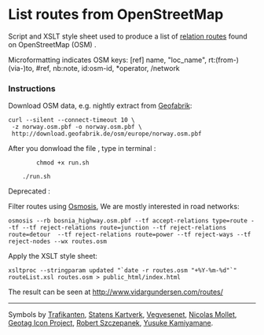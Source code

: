 
# List routes from OpenStreetMap

Script and XSLT style sheet used to produce a list of
[relation routes](http://wiki.openstreetmap.org/wiki/Route)
found on OpenStreetMap (OSM) .

Microformatting indicates OSM keys:
[ref] name, "loc_name", rt:(from-)(via-)to, #ref, nb:note, id:osm-id, *operator, /network


### Instructions

Download OSM data, e.g. nightly extract from
[Geofabrik](http://download.geofabrik.de/osm/):

    curl --silent --connect-timeout 10 \
     -z norway.osm.pbf -o norway.osm.pbf \
     http://download.geofabrik.de/osm/europe/norway.osm.pbf

After you donwload the file , type in terminal :
        
            chmod +x run.sh
        
        ./run.sh
        

Deprecated :

Filter routes using
[Osmosis](http://wiki.openstreetmap.org/wiki/Osmosis),
We are mostly interested in road networks:

    osmosis --rb bosnia_highway.osm.pbf --tf accept-relations type=route --tf --tf reject-relations route=junction --tf reject-relations route=detour  --tf reject-relations route=power --tf reject-ways --tf reject-nodes --wx routes.osm

Apply the XSLT style sheet:

    xsltproc --stringparam updated "`date -r routes.osm "+%Y-%m-%d"`" routeList.xsl routes.osm > public_html/index.html

The result can be seen at <http://www.vidargundersen.com/routes/>


-----

Symbols by
[Trafikanten](http://trafikanten.no/),
[Statens Kartverk](http://www.statkart.no/filestore/Standardisering/docs/symbol.pdf),
[Vegvesenet](http://www.vegvesen.no/Trafikkinformasjon/Lover+og+regler/Trafikkskilt),
[Nicolas Mollet](http://mapicons.nicolasmollet.com/category/markers/),
[Geotag Icon Project](http://www.geotagicons.com/),
[Robert Szczepanek](http://www.mricons.com/show/iconset:gis-icons),
[Yusuke Kamiyamane](http://findicons.com/icon/116512/050).
